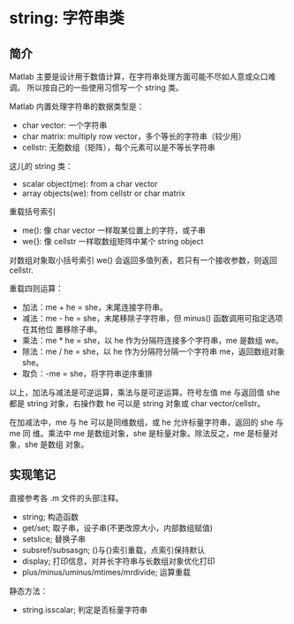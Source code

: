 string: 字符串类
============

简介
------

Matlab 主要是设计用于数值计算，在字符串处理方面可能不尽如人意或众口难调。
所以按自己的一些使用习惯写一个 string 类。

Matlab 内置处理字符串的数据类型是：
- char vector: 一个字符串
- char matrix: multiply row vector，多个等长的字符串（较少用）
- cellstr: 无胞数组（矩阵），每个元素可以是不等长字符串

这儿的 string 类：
- scalar object(me): from a char vector
- array objects(we): from cellstr or char matrix

重载括号索引
- me(): 像 char vector 一样取某位置上的字符，或子串
- we{}: 像 cellstr 一样取数组矩阵中某个 string object

对数组对象取小括号索引 we() 会返回多值列表，若只有一个接收参数，则返回
cellstr.

重载四则运算：

- 加法：me + he = she，末尾连接字符串。
- 减法：me - he = she，末尾移除子字符串，但 minus() 函数调用可指定选项在其他位
  置移除子串。
- 乘法：me * he = she，以 he 作为分隔符连接多个字符串，me 是数组 we。
- 除法：me / he = she，以 he 作为分隔符分隔一个字符串 me，返回数组对象 she。
- 取负：-me = she，将字符串逆序重排

以上，加法与减法是可逆运算，乘法与是可逆运算。符号左值 me 与返回值 she 都是
string 对象，右操作数 he 可以是 string 对象或 char vector/cellstr。

在加减法中，me 与 he 可以是同维数组，或 he 允许标量字符串，返回的 she 与 me 同
维。乘法中 me 是数组对象，she 是标量对象。除法反之，me 是标量对象，she 是数组
对象。

实现笔记
--------

直接参考各 .m 文件的头部注释。

- string; 构造函数
- get/set; 取子串，设子串(不更改原大小，内部数组赋值)
- setslice; 替换子串
- subsref/subsasgn; ()与{}索引重载，点索引保持默认
- display; 打印信息，对并长字符串与长数组对象优化打印
- plus/minus/uminus/mtimes/mrdivide; 运算重载

静态方法：
- string.isscalar; 判定是否标量字符串
